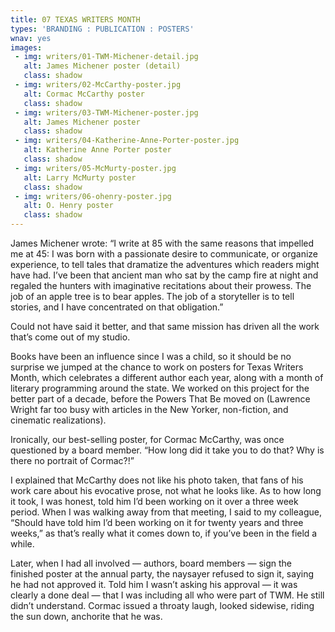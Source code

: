 ```yaml
---
title: 07 TEXAS WRITERS MONTH
types: 'BRANDING : PUBLICATION : POSTERS'
wnav: yes
images:
 - img: writers/01-TWM-Michener-detail.jpg
   alt: James Michener poster (detail)
   class: shadow
 - img: writers/02-McCarthy-poster.jpg
   alt: Cormac McCarthy poster
   class: shadow
 - img: writers/03-TWM-Michener-poster.jpg
   alt: James Michener poster
   class: shadow
 - img: writers/04-Katherine-Anne-Porter-poster.jpg
   alt: Katherine Anne Porter poster
   class: shadow
 - img: writers/05-McMurty-poster.jpg
   alt: Larry McMurty poster
   class: shadow
 - img: writers/06-ohenry-poster.jpg
   alt: O. Henry poster
   class: shadow
---
```


James Michener wrote: “I write at 85 with the same reasons that impelled me at 45: I was born with a passionate desire to communicate, or organize experience, to tell tales that dramatize the adventures which readers might have had. I’ve been that ancient man who sat by the camp fire at night and regaled the hunters with imaginative recitations about their prowess. The job of an apple tree is to bear apples. The job of a storyteller is to tell stories, and I have concentrated on that obligation.”

Could not have said it better, and that same mission has driven all the work that’s come out of my studio.

Books have been an influence since I was a child, so it should be no surprise we jumped at the chance to work on posters for Texas Writers Month, which celebrates a different author each year, along with a month of literary programming around the state. We worked on this project for the better part of a decade, before the Powers That Be moved on (Lawrence Wright far too busy with articles in the New Yorker, non-fiction, and cinematic realizations).

Ironically, our best-selling poster, for Cormac McCarthy, was once questioned by a board member. “How long did it take you to do that? Why is there no portrait of Cormac?!”

I explained that McCarthy does not like his photo taken, that fans of his work care about his evocative prose, not what he looks like. As to how long it took, I was honest, told him I’d been working on it over a three week period. When I was walking away from that meeting, I said to my colleague, “Should have told him I’d been working on it for twenty years and three weeks,” as that’s really what it comes down to, if you’ve been in the field a while.

Later, when I had all involved — authors, board members — sign the finished poster at the annual party, the naysayer refused to sign it, saying he had not approved it. Told him I wasn’t asking his approval — it was clearly a done deal — that I was including all who were part of TWM. He still didn’t understand. Cormac issued a throaty laugh, looked sidewise, riding the sun down, anchorite that he was.
